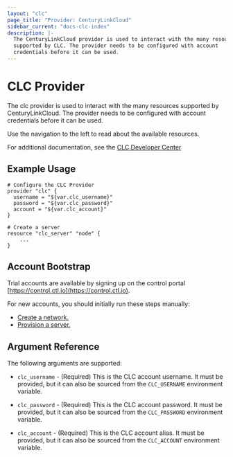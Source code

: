 ```yaml
---
layout: "clc"
page_title: "Provider: CenturyLinkCloud"
sidebar_current: "docs-clc-index"
description: |-
  The CenturyLinkCloud provider is used to interact with the many resources
  supported by CLC. The provider needs to be configured with account
  credentials before it can be used.
---
```


# CLC Provider

The clc provider is used to interact with the many resources supported
by CenturyLinkCloud. The provider needs to be configured with account
credentials before it can be used.

Use the navigation to the left to read about the available resources.

For additional documentation, see the [CLC Developer Center](https://www.ctl.io/developers/)

## Example Usage

```
# Configure the CLC Provider
provider "clc" {
  username = "${var.clc_username}"
  password = "${var.clc_password}"
  account = "${var.clc_account}"
}

# Create a server
resource "clc_server" "node" {
    ...
}
```


## Account Bootstrap

Trial accounts are available by signing up on the control portal [https://control.ctl.io](https://control.ctl.io).

For new accounts, you should initially run these steps manually:

- [Create a network.](https://control.ctl.io/Network/network)
- [Provision a server.](https://control.ctl.io/create)


## Argument Reference

The following arguments are supported:

* `clc_username` - (Required) This is the CLC account username. It must be provided, but
  it can also be sourced from the `CLC_USERNAME` environment variable.
  
* `clc_password` - (Required) This is the CLC account password. It must be provided, but
  it can also be sourced from the `CLC_PASSWORD` environment variable.
  
* `clc_account` - (Required) This is the CLC account alias. It must be provided, but
  it can also be sourced from the `CLC_ACCOUNT` environment variable.
